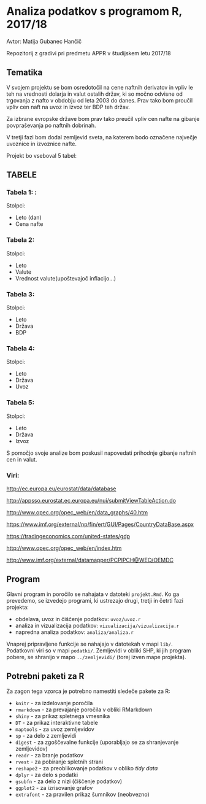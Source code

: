 # Analiza podatkov s programom R, 2017/18

Avtor: Matija Gubanec Hančič

Repozitorij z gradivi pri predmetu APPR v študijskem letu 2017/18

## Tematika

V svojem projektu se bom osredotočil na cene naftnih derivatov in vpliv le teh na 
vrednosti dolarja in valut ostalih držav, ki so močno odvisne od trgovanja z nafto v obdobju od leta 2003 do danes.
Prav tako bom proučil vpliv cen naft na uvoz in izvoz ter BDP teh držav.

Za izbrane evropske države bom prav tako preučil vpliv cen nafte na gibanje povpraševanja po naftnih dobrinah.

V tretji fazi bom dodal zemljevid sveta, na katerem bodo označene največje uvoznice in izvoznice nafte.

Projekt bo vseboval 5 tabel:

## TABELE

### Tabela 1: :

Stolpci:
* Leto (dan)
* Cena nafte
  
### Tabela 2:

Stolpci:
* Leto
* Valute
* Vrednost valute(upoštevajoč inflacijo...)
  
### Tabela 3:

Stolpci:
* Leto
* Država
* BDP

### Tabela 4:

Stolpci:
* Leto 
* Država
* Uvoz

### Tabela 5:

Stolpci:
* Leto
* Država
* Izvoz
  

S pomočjo svoje analize bom poskusil napovedati prihodnje gibanje naftnih cen in valut.

### Viri:

http://ec.europa.eu/eurostat/data/database

http://appsso.eurostat.ec.europa.eu/nui/submitViewTableAction.do

http://www.opec.org/opec_web/en/data_graphs/40.htm

https://www.imf.org/external/np/fin/ert/GUI/Pages/CountryDataBase.aspx

https://tradingeconomics.com/united-states/gdp

http://www.opec.org/opec_web/en/index.htm

http://www.imf.org/external/datamapper/PCPIPCH@WEO/OEMDC

## Program

Glavni program in poročilo se nahajata v datoteki `projekt.Rmd`. Ko ga prevedemo,
se izvedejo programi, ki ustrezajo drugi, tretji in četrti fazi projekta:

* obdelava, uvoz in čiščenje podatkov: `uvoz/uvoz.r`
* analiza in vizualizacija podatkov: `vizualizacija/vizualizacija.r`
* napredna analiza podatkov: `analiza/analiza.r`

Vnaprej pripravljene funkcije se nahajajo v datotekah v mapi `lib/`. Podatkovni
viri so v mapi `podatki/`. Zemljevidi v obliki SHP, ki jih program pobere, se
shranijo v mapo `../zemljevidi/` (torej izven mape projekta).

## Potrebni paketi za R

Za zagon tega vzorca je potrebno namestiti sledeče pakete za R:

* `knitr` - za izdelovanje poročila
* `rmarkdown` - za prevajanje poročila v obliki RMarkdown
* `shiny` - za prikaz spletnega vmesnika
* `DT` - za prikaz interaktivne tabele
* `maptools` - za uvoz zemljevidov
* `sp` - za delo z zemljevidi
* `digest` - za zgoščevalne funkcije (uporabljajo se za shranjevanje zemljevidov)
* `readr` - za branje podatkov
* `rvest` - za pobiranje spletnih strani
* `reshape2` - za preoblikovanje podatkov v obliko *tidy data*
* `dplyr` - za delo s podatki
* `gsubfn` - za delo z nizi (čiščenje podatkov)
* `ggplot2` - za izrisovanje grafov
* `extrafont` - za pravilen prikaz šumnikov (neobvezno)
